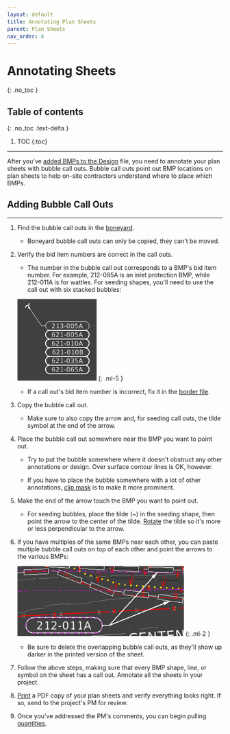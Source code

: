 ```yaml
---
layout: default
title: Annotating Plan Sheets
parent: Plan Sheets
nav_order: 4
---
```


# Annotating Sheets
{: .no_toc }

## Table of contents
{: .no_toc .text-delta }

1. TOC
{:toc}

---

After you've [added BMPs to the Design] file, you need to annotate your plan sheets with bubble call outs. Bubble call outs point out BMP locations on plan sheets to help on-site contractors understand where to place which BMPs. 

## Adding Bubble Call Outs
***

1. Find the bubble call outs in the [boneyard].

    - Boneyard bubble call outs can only be copied, they can't be moved.

2. Verify the bid item numbers are correct in the call outs. 

    - The number in the bubble call out corresponds to a BMP's bid item number. For example, 212-095A is an inlet protection BMP, while 212-011A is for wattles. For seeding shapes, you'll need to use the call out with six stacked bubbles:

    ![](../assets/images/seeding-bubbles.png)
    {: .ml-5 }

    - If a call out's bid item number is incorrect, fix it in the [border file]. 

3. Copy the bubble call out. 

    - Make sure to also copy the arrow and, for seeding call outs, the tilde symbol at the end of the arrow.

4. Place the bubble call out somewhere near the BMP you want to point out.

    - Try to put the bubble somewhere where it doesn't obstruct any other annotations or design. Over surface contour lines is OK, however. 

    - If you have to place the bubble somewhere with a lot of other annotations, [clip mask] is to make it more prominent.

5. Make the end of the arrow touch the BMP you want to point out.

    - For seeding bubbles, place the tilde (~) in the seeding shape, then point the arrow to the center of the tilde. [Rotate] the tilde so it's more or less perpendicular to the arrow.

6. If you have multiples of the same BMPs near each other, you can paste multiple bubble call outs on top of each other and point the arrows to the various BMPs:

    ![](../assets/images/multi-arrow-bubble.png)
    {: .ml-2 }

    - Be sure to delete the overlapping bubble call outs, as they'll show up darker in the printed version of the sheet. 

7. Follow the above steps, making sure that every BMP shape, line, or symbol on the sheet has a call out. Annotate all the sheets in your project.

8. [Print] a PDF copy of your plan sheets and verify everything looks right. If so, send to the project's PM for review.

9. Once you've addressed the PM's comments, you can begin pulling [quantities].

[added BMPs to the Design]: /knowledge-base/docs/design-in-ord
[boneyard]: /knowledge-base/docs/glossary#boneyard
[border file]: /knowledge-base/docs/glossary#border-file
[clip mask]: /knowledge-base/docs/ord-tips#clip-mask
[Rotate]: /knowledge-base/docs/ord-tips#rotating-elements
[Print]: /knowledge-base/docs/sheet-printing
[quantities]: /knowledge-base/docs/quantities